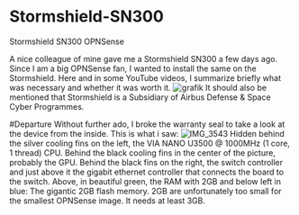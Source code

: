 # Stormshield-SN300
Stormshield SN300 OPNSense 

A nice colleague of mine gave me a Stormshield SN300 a few days ago. 
Since I am a big OPNSense fan, I wanted to install the same on the Stormshield. 
Here and in some YouTube videos, I summarize briefly what was necessary and whether it was worth it. 
![grafik](https://user-images.githubusercontent.com/18091782/201491974-6cc32e92-4ff2-418d-95e9-075b5f0ee60a.png)
It should also be mentioned that Stormshield is a Subsidiary of Airbus Defense & Space Cyber Programmes.

#Departure
Without further ado, I broke the warranty seal to take a look at the device from the inside. This is what i saw:
![IMG_3543](https://user-images.githubusercontent.com/18091782/201492437-1b9a1e71-6102-42cb-a883-116e59e84bec.JPG)
Hidden behind the silver cooling fins on the left, the VIA NANO U3500 @ 1000MHz (1 core, 1 thread) CPU. Behind the black cooling fins in the center of the picture, probably the GPU. Behind the black fins on the right, the switch controller and just above it the gigabit ethernet controller that connects the board to the switch. Above, in beautiful green, the RAM with 2GB and below left in blue: The gigantic 2GB flash memory. 
2GB are unfortunately too small for the smallest OPNSense image. It needs at least 3GB.
